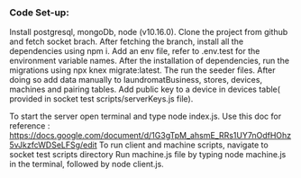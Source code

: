 ### Code Set-up:

Install postgresql, mongoDb, node (v10.16.0). Clone the project from github and fetch socket brach.
After fetching the branch, install all the dependencies using npm i. Add an env file, refer to
.env.test for the environment variable names. After the installation of dependencies, run the
migrations using npx knex migrate:latest. The run the seeder files. After doing so add data manually
to laundromatBusiness, stores, devices, machines and pairing tables. Add public key to a device in
devices table( provided in socket test scripts/serverKeys.js file).

To start the server open terminal and type node index.js. Use this doc for reference :
https://docs.google.com/document/d/1G3gTpM_ahsmE_RRs1UY7nOdfHOhz5vJkzfcWDSeLFSg/edit To run client
and machine scripts, navigate to socket test scripts directory Run machine.js file by typing node
machine.js in the terminal, followed by node client.js.
